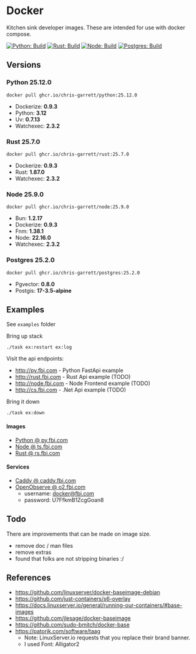 # Docker

Kitchen sink developer images. These are intended for use with docker compose.

[![Python: Build](https://github.com/chris-garrett/docker/actions/workflows/build-python.yaml/badge.svg)](https://github.com/chris-garrett/docker/actions/workflows/build-python.yaml)
[![Rust: Build](https://github.com/chris-garrett/docker/actions/workflows/build-rust.yaml/badge.svg)](https://github.com/chris-garrett/docker/actions/workflows/build-rust.yaml)
[![Node: Build](https://github.com/chris-garrett/docker/actions/workflows/build-node.yaml/badge.svg)](https://github.com/chris-garrett/docker/actions/workflows/build-node.yaml)
[![Postgres: Build](https://github.com/chris-garrett/docker/actions/workflows/build-postgres.yaml/badge.svg)](https://github.com/chris-garrett/docker/actions/workflows/build-postgres.yaml)


## Versions

### Python 25.12.0

`docker pull ghcr.io/chris-garrett/python:25.12.0`

- Dockerize: **0.9.3**
- Python: **3.12**
- Uv: **0.7.13**
- Watchexec: **2.3.2**

### Rust 25.7.0

`docker pull ghcr.io/chris-garrett/rust:25.7.0`

- Dockerize: **0.9.3**
- Rust: **1.87.0**
- Watchexec: **2.3.2**

### Node 25.9.0

`docker pull ghcr.io/chris-garrett/node:25.9.0`

- Bun: **1.2.17**
- Dockerize: **0.9.3**
- Fnm: **1.38.1**
- Node: **22.16.0**
- Watchexec: **2.3.2**

### Postgres 25.2.0

`docker pull ghcr.io/chris-garrett/postgres:25.2.0`

- Pgvector: **0.8.0**
- Postgis: **17-3.5-alpine**

## Examples

See `examples` folder

Bring up stack

```
./task ex:restart ex:log
```

Visit the api endpoints:

- http://py.fbi.com - Python FastApi example
- http://rust.fbi.com - Rust Api example (TODO)
- http://node.fbi.com - Node Frontend example (TODO)
- http://cs.fbi.com - .Net Api example (TODO)

Bring it down

```
./task ex:down
```

#### Images

- [Python @ py.fbi.com](py.fbi.com)
- [Node @ ts.fbi.com](ts.fbi.com)
- [Rust @ rs.fbi.com](rs.fbi.com)

#### Services

- [Caddy @ caddy.fbi.com](caddy.fbi.com)
- [OpenObserve @ o2.fbi.com](o2.fbi.com)
  - username: docker@fbi.com
  - password: U7FfkmB1ZcgGoan8

## Todo

There are improvements that can be made on image size.

- remove doc / man files
- remove extras
- found that folks are not stripping binaries :/

## References

- https://github.com/linuxserver/docker-baseimage-debian
- https://github.com/just-containers/s6-overlay
- https://docs.linuxserver.io/general/running-our-containers/#base-images
- https://github.com/jlesage/docker-baseimage
- https://github.com/sudo-bmitch/docker-base
- https://patorjk.com/software/taag
  - Note: LinuxServer.io requests that you replace their brand banner.
  - I used Font: Alligator2
